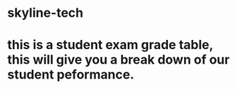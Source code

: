 # skyline-tech
# this is a student exam grade table, this will give you a break down of our student peformance.